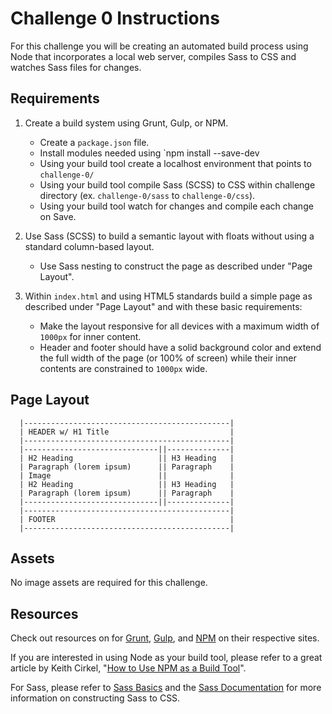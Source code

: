 # Challenge 0 Instructions

For this challenge you will be creating an automated build process using Node that incorporates a local web server, compiles Sass to CSS and watches Sass files for changes.

## Requirements

1. Create a build system using Grunt, Gulp, or NPM.
	- Create a `package.json` file.
	- Install modules needed using `npm install <package-name> --save-dev
	- Using your build tool create a localhost environment that points to `challenge-0/`
	- Using your build tool compile Sass (SCSS) to CSS within challenge directory (ex. `challenge-0/sass` to `challenge-0/css`).
	- Using your build tool watch for changes and compile each change on Save.

2. Use Sass (SCSS) to build a semantic layout with floats without using a standard column-based layout.
	- Use Sass nesting to construct the page as described under "Page Layout".

3. Within `index.html` and using HTML5 standards build a simple page as described under "Page Layout" and with these basic requirements:
	- Make the layout responsive for all devices with a maximum width of `1000px` for inner content.
	- Header and footer should have a solid background color and extend the full width of the page (or 100% of screen) while their inner contents are constrained to `1000px` wide.

## Page Layout

```
  |----------------------------------------------|
  | HEADER w/ H1 Title                           |
  |----------------------------------------------|
  |------------------------------||--------------|
  | H2 Heading                   || H3 Heading   |
  | Paragraph (lorem ipsum)      || Paragraph    |
  | Image                        ||              |
  | H2 Heading                   || H3 Heading   |
  | Paragraph (lorem ipsum)      || Paragraph    |
  |------------------------------||--------------|
  |----------------------------------------------|
  | FOOTER                                       |
  |----------------------------------------------|
```

## Assets

No image assets are required for this challenge.


## Resources

Check out resources on for [Grunt](http://gruntjs.com/getting-started), [Gulp](https://github.com/gulpjs/gulp/blob/master/docs/getting-started.md), and [NPM](https://docs.npmjs.com/) on their respective sites.

If you are interested in using Node as your build tool, please refer to a great article by Keith Cirkel, "[How to Use NPM as a Build Tool](http://blog.keithcirkel.co.uk/how-to-use-npm-as-a-build-tool/)".

For Sass, please refer to [Sass Basics](http://sass-lang.com/guide) and the [Sass Documentation](http://sass-lang.com/documentation/file.SASS_REFERENCE.html) for more information on constructing Sass to CSS.

